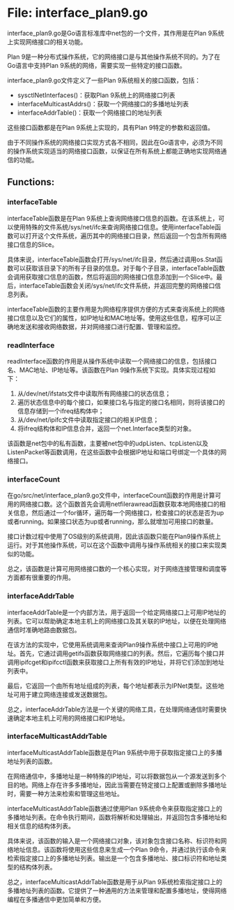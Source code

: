 # File: interface_plan9.go

interface_plan9.go是Go语言标准库中net包的一个文件，其作用是在Plan 9系统上实现网络接口的相关功能。

Plan 9是一种分布式操作系统，它的网络接口是与其他操作系统不同的。为了在Go语言中支持Plan 9系统的网络，需要实现一些特定的接口函数。

interface_plan9.go文件定义了一些Plan 9系统相关的接口函数，包括：

- sysctlNetInterfaces()：获取Plan 9系统上的网络接口列表
- interfaceMulticastAddrs()：获取一个网络接口的多播地址列表
- interfaceAddrTable()：获取一个网络接口的地址列表

这些接口函数都是在Plan 9系统上实现的，具有Plan 9特定的参数和返回值。

由于不同操作系统的网络接口实现方式各不相同，因此在Go语言中，必须为不同的操作系统实现适当的网络接口函数，以保证在所有系统上都能正确地实现网络通信的功能。

## Functions:

### interfaceTable

interfaceTable函数是在Plan 9系统上查询网络接口信息的函数。在该系统上，可以使用特殊的文件系统/sys/net/ifc来查询网络接口信息。使用interfaceTable函数可以打开这个文件系统，遍历其中的网络接口目录，然后返回一个包含所有网络接口信息的Slice。

具体来说，interfaceTable函数会打开/sys/net/ifc目录，然后通过调用os.Stat函数可以获取该目录下的所有子目录的信息。对于每个子目录，interfaceTable函数会调用获取接口信息的函数，然后将返回的网络接口信息添加到一个Slice中。最后，interfaceTable函数会关闭/sys/net/ifc文件系统，并返回完整的网络接口信息列表。

interfaceTable函数的主要作用是为网络程序提供方便的方式来查询系统上的网络接口信息以及它们的属性，如IP地址和MAC地址等。使用这些信息，程序可以正确地发送和接收网络数据，并对网络接口进行配置、管理和监控。



### readInterface

readInterface函数的作用是从操作系统中读取一个网络接口的信息，包括接口名、MAC地址、IP地址等。该函数在Plan 9操作系统下实现。具体实现过程如下：

1. 从/dev/net/ifstats文件中读取所有网络接口的状态信息；
2. 遍历状态信息中的每个接口，如果接口名与指定的接口名相同，则将该接口的信息存储到一个ifreq结构体中；
3. 从/dev/net/ipifc文件中读取指定接口的相关IP信息；
4. 将ifreq结构体和IP信息合并，返回一个net.Interface类型的对象。

该函数是net包中的私有函数，主要被net包中的udpListen、tcpListen以及ListenPacket等函数调用，在这些函数中会根据IP地址和端口号绑定一个具体的网络接口。



### interfaceCount

在go/src/net/interface_plan9.go文件中，interfaceCount函数的作用是计算可用的网络接口数。这个函数首先会调用netfilerawread函数获取本地网络接口的相关信息，然后通过一个for循环，遍历每一个网络接口，检查接口的状态是否为up或者running。如果接口状态为up或者running，那么就增加可用接口的数量。

接口计数过程中使用了OS级别的系统调用，因此该函数只能在Plan9操作系统上运行。对于其他操作系统，可以在这个函数中调用与操作系统相关的接口来实现类似的功能。

总之，该函数是计算可用网络接口数的一个核心实现，对于网络连接管理和调度等方面都有很重要的作用。



### interfaceAddrTable

interfaceAddrTable是一个内部方法，用于返回一个给定网络接口上可用IP地址的列表。它可以帮助确定本地主机上的网络接口及其关联的IP地址，以便在处理网络通信时准确地路由数据包。

在该方法的实现中，它使用系统调用来查询Plan9操作系统中接口上可用的IP地址。首先，它通过调用getifs函数获取网络接口的列表。然后，它遍历每个接口并调用ipifcget和ipifcctl函数来获取接口上所有有效的IP地址，并将它们添加到地址列表中。

最后，它返回一个由所有地址组成的列表，每个地址都表示为IPNet类型。这些地址可用于建立网络连接或发送数据包。

总之，interfaceAddrTable方法是一个关键的网络工具，在处理网络通信时需要快速确定本地主机上可用的网络接口和IP地址。



### interfaceMulticastAddrTable

interfaceMulticastAddrTable函数是在Plan 9系统中用于获取指定接口上的多播地址列表的函数。

在网络通信中，多播地址是一种特殊的IP地址，可以将数据包从一个源发送到多个目的地。网络上存在许多多播地址，因此当需要在特定接口上配置或删除多播地址时，需要一种方法来检索和管理这些地址。

interfaceMulticastAddrTable函数通过使用Plan 9系统命令来获取指定接口上的多播地址列表。在命令执行期间，函数将解析和处理输出，并返回包含多播地址和相关信息的结构体列表。

具体来说，该函数的输入是一个网络接口对象，该对象包含接口名称、标识符和网络地址信息。该函数将使用这些信息来生成一个Plan 9命令，并通过执行该命令来检索指定接口上的多播地址列表。输出是一个包含多播地址、接口标识符和地址类型的结构体列表。

总之，interfaceMulticastAddrTable函数是用于从Plan 9系统检索指定接口上的多播地址列表的函数。它提供了一种通用的方法来管理和配置多播地址，使得网络编程在多播通信中更加简单和方便。



